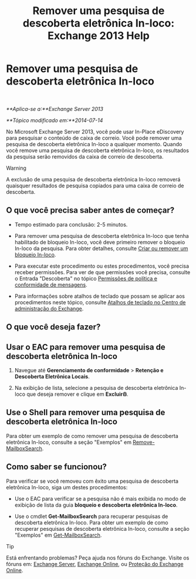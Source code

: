 ﻿---
title: 'Remover uma pesquisa de descoberta eletrônica In-loco: Exchange 2013 Help'
TOCTitle: Remover uma pesquisa de descoberta eletrônica In-loco
ms:assetid: 78461a78-1255-4a26-9d36-c6b8eb82a4f9
ms:mtpsurl: https://technet.microsoft.com/pt-br/library/Dd298078(v=EXCHG.150)
ms:contentKeyID: 50485960
ms.date: 05/22/2018
mtps_version: v=EXCHG.150
ms.translationtype: MT
---

# Remover uma pesquisa de descoberta eletrônica In-loco

 

_**Aplica-se a:**Exchange Server 2013_

_**Tópico modificado em:**2014-07-14_

No Microsoft Exchange Server 2013, você pode usar In-Place eDiscovery para pesquisar o conteúdo de caixa de correio. Você pode remover uma pesquisa de descoberta eletrônica In-loco a qualquer momento. Quando você remove uma pesquisa de descoberta eletrônica In-loco, os resultados da pesquisa serão removidos da caixa de correio de descoberta.


> [!WARNING]
> A exclusão de uma pesquisa de descoberta eletrônica In-loco removerá quaisquer resultados de pesquisa copiados para uma caixa de correio de descoberta.



## O que você precisa saber antes de começar?

  - Tempo estimado para conclusão: 2-5 minutos.

  - Para remover uma pesquisa de descoberta eletrônica In-loco que tenha habilitado de bloqueio In-loco, você deve primeiro remover o bloqueio In-loco da pesquisa. Para obter detalhes, consulte [Criar ou remover um bloqueio In-loco](create-or-remove-an-in-place-hold-exchange-2013-help.md).

  - Para executar este procedimento ou estes procedimentos, você precisa receber permissões. Para ver de que permissões você precisa, consulte o Entrada "Descoberta" no tópico [Permissões de política e conformidade de mensagens](messaging-policy-and-compliance-permissions-exchange-2013-help.md).

  - Para informações sobre atalhos de teclado que possam se aplicar aos procedimentos neste tópico, consulte [Atalhos de teclado no Centro de administração do Exchange](keyboard-shortcuts-in-the-exchange-admin-center-exchange-online-protection-help.md).

## O que você deseja fazer?

## Usar o EAC para remover uma pesquisa de descoberta eletrônica In-loco

1.  Navegue até **Gerenciamento de conformidade** \> **Retenção e Descoberta Eletrônica Locais**.

2.  Na exibição de lista, selecione a pesquisa de descoberta eletrônica In-loco que deseja remover e clique em **Excluir**![Excluir ícone](images/JJ673559.14f639f6-61e8-4418-bbfb-0db14de9d2f5(EXCHG.150).gif "Excluir ícone").

## Use o Shell para remover uma pesquisa de descoberta eletrônica In-loco

Para obter um exemplo de como remover uma pesquisa de descoberta eletrônica In-loco, consulte a seção "Exemplos" em [Remove-MailboxSearch](https://technet.microsoft.com/pt-br/library/dd298130\(v=exchg.150\)).

## Como saber se funcionou?

Para verificar se você removeu com êxito uma pesquisa de descoberta eletrônica In-loco, siga um destes procedimentos:

  - Use o EAC para verificar se a pesquisa não é mais exibida no modo de exibição de lista da guia **bloqueio e descoberta eletrônica In-loco**.

  - Use o cmdlet **Get-MailboxSearch** para recuperar pesquisas de descoberta eletrônica In-loco. Para obter um exemplo de como recuperar pesquisas de descoberta eletrônica In-loco, consulte a seção "Exemplos" em [Get-MailboxSearch](https://technet.microsoft.com/pt-br/library/dd351021\(v=exchg.150\)).


> [!TIP]
> Está enfrentando problemas? Peça ajuda nos fóruns do Exchange. Visite os fóruns em: <A href="https://go.microsoft.com/fwlink/p/?linkid=60612">Exchange Server</A>, <A href="https://go.microsoft.com/fwlink/p/?linkid=267542">Exchange Online</A>, ou <A href="https://go.microsoft.com/fwlink/p/?linkid=285351">Proteção do Exchange Online</A>.


